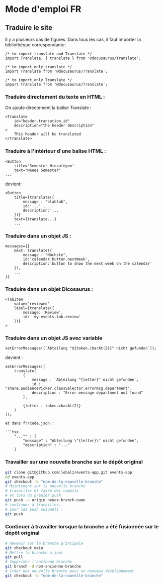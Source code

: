 # Mode d'emploi FR

## Traduire le site
Il y a plusieurs cas de figures. Dans tous les cas, il faut importer la bibliothèque correspondante:

```tsx
/* to import translate and Translate */
import Translate, { translate } from '@docusaurus/Translate';

/* to import only translate */
import Translate from '@docusaurus/Translate';

/* to import only Translate */
import Translate from '@docusaurus/Translate';
```

### Traduire directement du texte en HTML :
On ajoute directement la balise Translate :
```tsx
<Translate
    id="header.transation.id"
    description="the header description"
>
    This header will be translated
</Translate>
```

### Traduire à l'intérieur d'une balise HTML :
```tsx
<Button 
    title='Semester Hinzufügen'
    text="Neues Semester"
...
```

devient:

```tsx
<Button
    title={translate({
        message : "blablab",
        id:'...' ,
        description:'...
    })}
    text={translate...}
    ...
```

### Traduire dans un objet JS :
```tsx
messages={{
    next: translate({
        message : "Nächste",
        id:'calendar.button.nextWeek',
        description:'button to show the next week on the calendar'
    }),
    ...
}}
```

### Traduire dans un objet Dicosaurus :
```tsx
<TabItem
    value='reviewed'
    label={translate({
        message: 'Review',
        id: 'my-events.tab.review'
    })}
>
```


### Traduire dans un objet JS avec variable
```tsx
setErrorMessages([`Abteilung "${token.charAt(2)}" nicht gefunden`]);
```

devient :

```tsx
setErrorMessages([
    translate(
        {
            message : `Abteilung "{letter}" nicht gefunden`,
            id : "share.audiencePicker.classSelector.errormsg.department",
            description : "Error message department not found"
        },

        {letter : token.charAt(2)}
    )
]);

et dans fr/code.json :

```tsx
    "..."" : {
        "message" : "Abteilung \"{letter}\" nicht gefunden",
        "description" : "..."
    }
```

### Travailler sur une nouvelle branche sur le dépôt original

```bash
git clone git@github.com:lebalz/events-app.git events-app
cd events-app
git checkout -b "nom-de-la-nouvelle-branche"
# Maintenant sur la nouvelle branche
# travailler et faire des commits
# et lors du premier push
git push -u origin neuer-branch-name
# continuer à travailler...
# pour les push suivants :
git push
```

### Continuer à travailler lorsque la branche a été fusionnée sur le dépôt original
```bash
# Revenir sur la branche principale
git checkout main
# Mettre la branche à jour
git pull
# Supprimer l'ancienne branche
git branch -d nom-ancienne-branche
# Créer une nouvelle branche pour un nouveau développement
git checkout -b "nom-de-la-nouvelle-branche"
```

